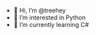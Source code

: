 - 👋 Hi, I’m @treehey
- 👀 I’m interested in Python
- 🌱 I’m currently learning C#
<!---
- 💞️ I’m looking to collaborate on ...
- 📫 How to reach me ...
--->

<!---
treehey/treehey is a ✨ special ✨ repository because its `README.md` (this file) appears on your GitHub profile.
You can click the Preview link to take a look at your changes.
--->
